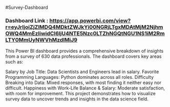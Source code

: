 


#Survey-Dashboard

### Dashboard Link : https://app.powerbi.com/view?r=eyJrIjoiZjZlMDQ4MDktZWJkYi00NGRjLTgxMDAtMjM2NjhmOWQ4MmEzIiwidCI6IjU4NTE5Nzc0LTZhNGQtNGU1NS1iM2RmLTY0MmUyNWVhMzdlMiJ9

This Power BI dashboard provides a comprehensive breakdown of insights from a survey of 630 data professionals. The dashboard covers key areas such as:

Salary by Job Title: Data Scientists and Engineers lead in salary.
Favorite Programming Languages: Python dominates across all roles.
Difficulty Breaking into Data: Mixed responses, with most finding it neither easy nor difficult.
Happiness with Work-Life Balance & Salary: Moderate satisfaction, with room for improvement.
This project demonstrates how to visualize survey data to uncover trends and insights in the data science field.



